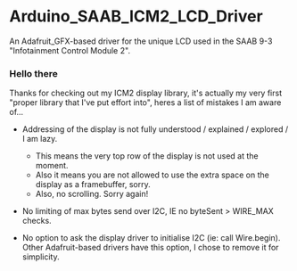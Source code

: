 # Arduino_SAAB_ICM2_LCD_Driver
An Adafruit_GFX-based driver for the unique LCD used in the SAAB 9-3 "Infotainment Control Module 2".

### Hello there
Thanks for checking out my ICM2 display library, it's actually my very first "proper library that I've put effort into", heres a list of mistakes I am aware of...

- Addressing of the display is not fully understood / explained / explored / I am lazy.
    - This means the very top row of the display is not used at the moment.
    - Also it means you are not allowed to use the extra space on the display as a framebuffer, sorry.
    - Also, no scrolling. Sorry again!

- No limiting of max bytes send over I2C, IE no byteSent > WIRE_MAX checks. 
- No option to ask the display driver to initialise I2C (ie: call Wire.begin). Other Adafruit-based drivers have this option, I chose to remove it for simplicity.